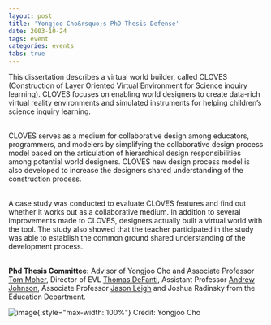 ```yaml
---
layout: post
title: 'Yongjoo Cho&rsquo;s PhD Thesis Defense'
date: 2003-10-24
tags: event
categories: events
tabs: true
---
```


This dissertation describes a virtual world builder, called CLOVES (Construction of Layer Oriented Virtual Environment for Science inquiry learning). CLOVES focuses on enabling world designers to create data-rich virtual reality environments and simulated instruments for helping children&rsquo;s science inquiry learning.<br><br>

CLOVES serves as a medium for collaborative design among educators, programmers, and modelers by simplifying the collaborative design process model based on the articulation of hierarchical design responsibilities among potential world designers. CLOVES new design process model is also developed to increase the designers shared understanding of the construction process.<br><br>

A case study was conducted to evaluate CLOVES features and find out whether it works out as a collaborative medium. In addition to several improvements made to CLOVES, designers actually built a virtual world with the tool. The study also showed that the teacher participated in the study was able to establish the common ground shared understanding of the development process.<br><br>

<strong>Phd Thesis Committee:</strong> Advisor of Yongjoo Cho and Associate Professor <a href="http://www.evl.uic.edu/directory/dir_person.php3?indi=22">Tom Moher</a>, Director of EVL <a href="http://www.evl.uic.edu/directory/dir_person.php3?indi=10">Thomas DeFanti</a>, Assistant Professor <a href="http://www.evl.uic.edu/directory/dir_person.php3?indi=16">Andrew Johnson</a>, Associate Professor <a href="http://www.evl.uic.edu/directory/dir_person.php3?indi=29">Jason Leigh</a> and Joshua Radinsky from the Education Department.

![image](https://www.evl.uic.edu/output/originals/yongjoo_research.jpg-srcw.jpg){:style="max-width: 100%"}
Credit: Yongjoo Cho


